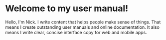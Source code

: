 # Welcome to my user manual!

Hello, I'm Nick. I write content that helps people make sense of things. That means I create outstanding user manuals and online documentation. It also means I write clear, concise interface copy for web and mobile apps.

